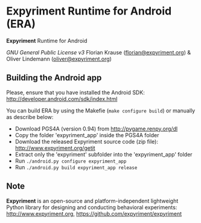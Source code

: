 Expyriment Runtime for Android (ERA)
==========================

**Expyriment** Runtime for Android

*GNU General Public License v3* 
Florian Krause (florian@expyriment.org) & Oliver Lindemann (oliver@expyriment.org)

Building the Android app
------------------------

Please, ensure that you have installed the Android SDK: http://developer.android.com/sdk/index.html

You can build ERA by using the Makefie (`make configure build`) or manually as describe below:
* Download PGS4A (version 0.94) from http://pygame.renpy.org/dl
* Copy the folder 'expyriment_app' inside the PGS4A folder
* Download the released Expyriment source code (zip file): http://www.expyriment.org/getit
* Extract only the 'expyriment' subfolder into the 'expyriment_app' folder
* Run `./android.py configure expyriment_app`
* Run `./android.py build expyriment_app release`

Note 
----
**Expyriment** is an open-source and platform-independent lightweight Python
library for designing and conducting behavioral experiments: http://www.expyriment.org, https://github.com/expyriment/expyriment
